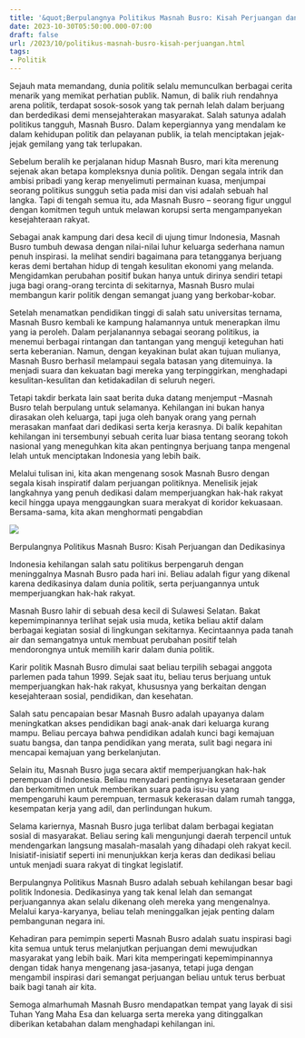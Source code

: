 ```yaml
---
title: '&quot;Berpulangnya Politikus Masnah Busro: Kisah Perjuangan dan Dedikasinya&quot;'
date: 2023-10-30T05:50:00.000-07:00
draft: false
url: /2023/10/politikus-masnah-busro-kisah-perjuangan.html
tags: 
- Politik
---
```


  

Sejauh mata memandang, dunia politik selalu memunculkan berbagai cerita menarik yang memikat perhatian publik. Namun, di balik riuh rendahnya arena politik, terdapat sosok-sosok yang tak pernah lelah dalam berjuang dan berdedikasi demi mensejahterakan masyarakat. Salah satunya adalah politikus tangguh, Masnah Busro. Dalam kepergiannya yang mendalam ke dalam kehidupan politik dan pelayanan publik, ia telah menciptakan jejak-jejak gemilang yang tak terlupakan.

  

Sebelum beralih ke perjalanan hidup Masnah Busro, mari kita merenung sejenak akan betapa kompleksnya dunia politik. Dengan segala intrik dan ambisi pribadi yang kerap menyelimuti permainan kuasa, menjumpai seorang politikus sungguh setia pada misi dan visi adalah sebuah hal langka. Tapi di tengah semua itu, ada Masnah Busro – seorang figur unggul dengan komitmen teguh untuk melawan korupsi serta mengampanyekan kesejahteraan rakyat.

  

Sebagai anak kampung dari desa kecil di ujung timur Indonesia, Masnah Busro tumbuh dewasa dengan nilai-nilai luhur keluarga sederhana namun penuh inspirasi. Ia melihat sendiri bagaimana para tetangganya berjuang keras demi bertahan hidup di tengah kesulitan ekonomi yang melanda. Mengidamkan perubahan positif bukan hanya untuk dirinya sendiri tetapi juga bagi orang-orang tercinta di sekitarnya, Masnah Busro mulai membangun karir politik dengan semangat juang yang berkobar-kobar.

  

Setelah menamatkan pendidikan tinggi di salah satu universitas ternama, Masnah Busro kembali ke kampung halamannya untuk menerapkan ilmu yang ia peroleh. Dalam perjalanannya sebagai seorang politikus, ia menemui berbagai rintangan dan tantangan yang menguji keteguhan hati serta keberanian. Namun, dengan keyakinan bulat akan tujuan mulianya, Masnah Busro berhasil melampaui segala batasan yang ditemuinya. Ia menjadi suara dan kekuatan bagi mereka yang terpinggirkan, menghadapi kesulitan-kesulitan dan ketidakadilan di seluruh negeri.

  

Tetapi takdir berkata lain saat berita duka datang menjemput –Masnah Busro telah berpulang untuk selamanya. Kehilangan ini bukan hanya dirasakan oleh keluarga, tapi juga oleh banyak orang yang pernah merasakan manfaat dari dedikasi serta kerja kerasnya. Di balik kepahitan kehilangan ini tersembunyi sebuah cerita luar biasa tentang seorang tokoh nasional yang meneguhkan kita akan pentingnya berjuang tanpa mengenal lelah untuk menciptakan Indonesia yang lebih baik.

  

Melalui tulisan ini, kita akan mengenang sosok Masnah Busro dengan segala kisah inspiratif dalam perjuangan politiknya. Menelisik jejak langkahnya yang penuh dedikasi dalam memperjuangkan hak-hak rakyat kecil hingga upaya menggaungkan suara merakyat di koridor kekuasaan. Bersama-sama, kita akan menghormati pengabdian

  

![](https://img.okezone.com/content/2020/10/04/340/2288219/bupati-muarojambi-masnah-busro-positif-covid-19-V3Hno2ZSj6.jpg)

  

Berpulangnya Politikus Masnah Busro: Kisah Perjuangan dan Dedikasinya

  

Indonesia kehilangan salah satu politikus berpengaruh dengan meninggalnya Masnah Busro pada hari ini. Beliau adalah figur yang dikenal karena dedikasinya dalam dunia politik, serta perjuangannya untuk memperjuangkan hak-hak rakyat.

  

Masnah Busro lahir di sebuah desa kecil di Sulawesi Selatan. Bakat kepemimpinannya terlihat sejak usia muda, ketika beliau aktif dalam berbagai kegiatan sosial di lingkungan sekitarnya. Kecintaannya pada tanah air dan semangatnya untuk membuat perubahan positif telah mendorongnya untuk memilih karir dalam dunia politik.

  

Karir politik Masnah Busro dimulai saat beliau terpilih sebagai anggota parlemen pada tahun 1999. Sejak saat itu, beliau terus berjuang untuk memperjuangkan hak-hak rakyat, khususnya yang berkaitan dengan kesejahteraan sosial, pendidikan, dan kesehatan.

  

Salah satu pencapaian besar Masnah Busro adalah upayanya dalam meningkatkan akses pendidikan bagi anak-anak dari keluarga kurang mampu. Beliau percaya bahwa pendidikan adalah kunci bagi kemajuan suatu bangsa, dan tanpa pendidikan yang merata, sulit bagi negara ini mencapai kemajuan yang berkelanjutan.

  

Selain itu, Masnah Busro juga secara aktif memperjuangkan hak-hak perempuan di Indonesia. Beliau menyadari pentingnya kesetaraan gender dan berkomitmen untuk memberikan suara pada isu-isu yang mempengaruhi kaum perempuan, termasuk kekerasan dalam rumah tangga, kesempatan kerja yang adil, dan perlindungan hukum.

  

Selama kariernya, Masnah Busro juga terlibat dalam berbagai kegiatan sosial di masyarakat. Beliau sering kali mengunjungi daerah terpencil untuk mendengarkan langsung masalah-masalah yang dihadapi oleh rakyat kecil. Inisiatif-inisiatif seperti ini menunjukkan kerja keras dan dedikasi beliau untuk menjadi suara rakyat di tingkat legislatif.

  

Berpulangnya Politikus Masnah Busro adalah sebuah kehilangan besar bagi politik Indonesia. Dedikasinya yang tak kenal lelah dan semangat perjuangannya akan selalu dikenang oleh mereka yang mengenalnya. Melalui karya-karyanya, beliau telah meninggalkan jejak penting dalam pembangunan negara ini.

  

Kehadiran para pemimpin seperti Masnah Busro adalah suatu inspirasi bagi kita semua untuk terus melanjutkan perjuangan demi mewujudkan masyarakat yang lebih baik. Mari kita memperingati kepemimpinannya dengan tidak hanya mengenang jasa-jasanya, tetapi juga dengan mengambil inspirasi dari semangat perjuangan beliau untuk terus berbuat baik bagi tanah air kita.

  

Semoga almarhumah Masnah Busro mendapatkan tempat yang layak di sisi Tuhan Yang Maha Esa dan keluarga serta mereka yang ditinggalkan diberikan ketabahan dalam menghadapi kehilangan ini.